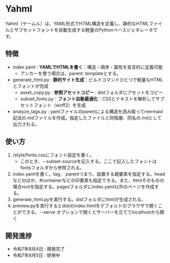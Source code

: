 # Yahml

Yahml（ヤームル）は、YAML形式でHTML構造を定義し、静的なHTMLファイルとサブセットフォントを自動生成する軽量のPythonベースジェネレータです。

## 特徴

- index.yaml : **YAMLでHTMLを書く**：構造・順序・属性を宣言的に定義可能
    - アンカーを使う場合は、parent: templateとする。
- generate_html.py : **静的サイト生成**：ビルドコマンドひとつで軽量なHTMLとフォントが完成
    - asset_copy.py : **参照アセットコピー** : distフォルダにアセットをコピー
    - subset_fonts.py：**フォント自動最適化**：CSSとテキストを解析してサブセットフォント（woff2）を生成
- analyze_tags.py : yamlファイルのparentによる構造を読み取ってmermaid記法の.mdファイルを作成。指定したファイルと同階層、同名の.mdとして出力される。

## 使い方
1. /style/fonts.cssにフォント設定を書く。
    - このとき、--subset-sourceを記入する。ここで記入したフォントはfontsフォルダから参照される。
2. index.yamlを書く。tag,　parentつまり、設置する親要素を指定する。headなどのほか、#containerなどのID要素も指定できる。また、htmlそのものの場合rootを指定する。pagesフォルダにindex.yaml以外のページを作成する。
3. generate_html.pyを実行する。distフォルダにhtmlが生成される。
4. preview.pyを実行するとdistのindex.htmlをデフォルトのブラウザで開くことができる。--serve オプションで開くとサーバーを立ててlocalhostから開く

## 開発進捗
- 令和7年8月4日 : 開発完了
- 令和7年8月5日 : 使用中
